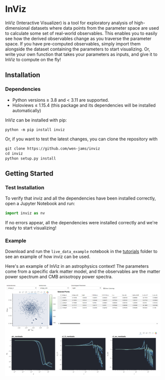 # InViz

InViz (Interactive Visualizer) is a tool for exploratory analysis of high-dimensional datasets where data points from the parameter space are used to calculate some set of real-world observables. This enables you to easily see how the derived observables change as you traverse the parameter space. If you have pre-computed observables, simply import them alongside the  dataset containing the parameters to start visualizing. Or, write your own function that takes your parameters as inputs, and give it to InViz to compute on the fly!

## Installation

### Dependencies
- Python versions $\geq$ 3.8 and $<$ 3.11 are supported.
- Holoviews $\leq$ 1.15.4 (this package and its dependencies will be installed automatically)

InViz can be installed with pip:

    python -m pip install inviz

Or, if you want to test the latest changes, you can clone the repository with
    
    git clone https://github.com/wen-jams/inviz
    cd inviz
    python setup.py install

## Getting Started

### Test Installation
To verify that inviz and all the dependencies have been installed correctly, open a Jupyter Notebook and run:
```python
import inviz as nv
```
If no errors appear, all the dependencies were installed correctly and we're ready to start visualizing!

### Example
Download and run the `live_data_example` notebook in the [tutorials](tutorials) folder to see an example of how inviz can be used.

Here's an example of InViz in an astrophysics context! The parameters come from a specific dark matter model, and the observables are the matter power spectrum and CMB anisotropy power spectra.

![example output](images/example2.png)
